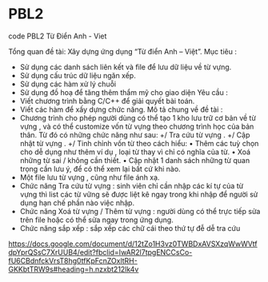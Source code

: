# PBL2
code PBL2
Từ Điển Anh - Viet

Tổng quan đề tài: Xây dựng ứng dụng “Từ điển Anh – Việt”. Mục tiêu :
- Sử dụng các danh sách liên kết và file để lưu dữ liệu về từ vựng.
- Sử dụng cấu trúc dữ liệu ngăn xếp.
- Sử dụng các hàm xử lý chuỗi
- Sử dụng đồ hoạ để tăng thêm thẩm mỹ cho giao diện
Yêu cầu :
- Viết chương trình bằng C/C++ để giải quyết bài toán.
- Viết các hàm để xấy dựng chức năng. Mô tả chung về đề tài :
- Chương trình cho phép người dùng có thể tạo 1 kho lưu trữ cơ bản về từ vựng , và có thể customize vốn từ vựng theo chương trình học của bản thân. Từ đó có những chức năng như sau:
+/ Tra cứu từ vựng .
+/ Cập nhật từ vựng .
+/ Tinh chỉnh vốn từ theo cách hiểu:
• Thêm các tuỳ chọn cho dễ dụng như thêm ví dụ , loại từ thay vì chỉ có nghĩa của từ.
• Xoá những từ sai / không cần thiết.
• Cập nhật 1 danh sách những từ quan trọng cần lưu ý, để có thể xem lại bất cứ khi
nào.
- Một file lưu từ vựng , cũng như file ánh xạ.
- Chức năng Tra cứu từ vựng : sinh viên chỉ cần nhập các kí tự của từ vựng thì list các từ
vững sẽ được liệt kê ngay trong khi nhập để người sử dụng hạn chế phần nào việc nhập.
- Chức năng Xoá từ vựng / Thêm từ vựng : người dùng có thể trực tiếp sửa trên file hoặc
có thể sửa ngay trong ứng dụng.
- Chức năng sắp xếp : sắp xếp các chữ cái theo thứ tự đễ dễ tra cứu

https://docs.google.com/document/d/12tZo1H3vz0TWBDxAVSXzqWwWVtfdpYprQSsC7XrUUB4/edit?fbclid=IwAR2l7tpgENCCsCo-fU6CBdnfckVrsT8hg0tfKpFcnZOxltRH-GKKbtTRW9s#heading=h.nzxbt212lk4v

